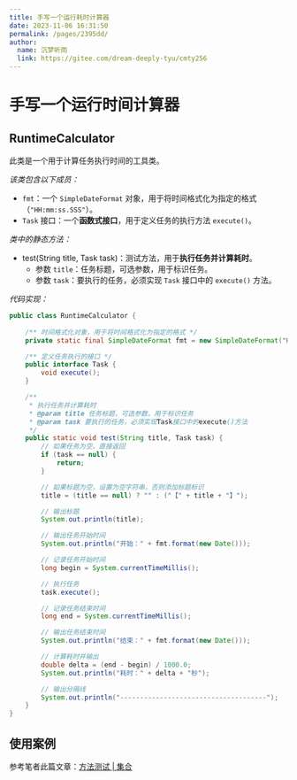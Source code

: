 ```yaml
---
title: 手写一个运行耗时计算器
date: 2023-11-06 16:31:50
permalink: /pages/2395dd/
author: 
  name: 沉梦听雨
  link: https://gitee.com/dream-deeply-tyu/cmty256
---
```

# 手写一个运行时间计算器

## RuntimeCalculator

此类是一个用于计算任务执行时间的工具类。

*该类包含以下成员：*

- `fmt`：一个 `SimpleDateFormat` 对象，用于将时间格式化为指定的格式（`"HH:mm:ss.SSS"`）。
- `Task` 接口：一个**函数式接口**，用于定义任务的执行方法 `execute()`。

*类中的静态方法：*

- test(String title, Task task)：测试方法，用于**执行任务并计算耗时**。
  - 参数 `title`：任务标题，可选参数，用于标识任务。
  - 参数 `task`：要执行的任务，必须实现 `Task` 接口中的 `execute()` 方法。

*代码实现：*

```java
public class RuntimeCalculator {
	
	/** 时间格式化对象，用于将时间格式化为指定的格式 */
	private static final SimpleDateFormat fmt = new SimpleDateFormat("HH:mm:ss.SSS");

	/** 定义任务执行的接口 */
	public interface Task {
		void execute();
	}

	/**
	 * 执行任务并计算耗时
	 * @param title 任务标题，可选参数，用于标识任务
	 * @param task 要执行的任务，必须实现Task接口中的execute()方法
	 */
	public static void test(String title, Task task) {
		// 如果任务为空，直接返回
		if (task == null) {
			return;
		}

		// 如果标题为空，设置为空字符串，否则添加标题标识
		title = (title == null) ? "" : ("【" + title + "】");

		// 输出标题
		System.out.println(title);

		// 输出任务开始时间
		System.out.println("开始：" + fmt.format(new Date()));

		// 记录任务开始时间
		long begin = System.currentTimeMillis();

		// 执行任务
		task.execute();

		// 记录任务结束时间
		long end = System.currentTimeMillis();

		// 输出任务结束时间
		System.out.println("结束：" + fmt.format(new Date()));

		// 计算耗时并输出
		double delta = (end - begin) / 1000.0;
		System.out.println("耗时：" + delta + "秒");

		// 输出分隔线
		System.out.println("-------------------------------------");
	}
}
```

## 使用案例

参考笔者此篇文章：[方法测试 | 集合](https://cmty256.github.io/pages/7df3a5/#方法测试)
